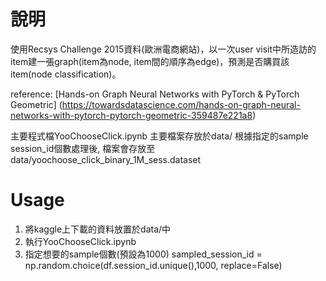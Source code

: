 # 說明

使用Recsys Challenge 2015資料(歐洲電商網站)，以一次user visit中所造訪的item建一張graph(item為node, item間的順序為edge)，預測是否購買該item(node classification)。

reference: [Hands-on Graph Neural Networks with PyTorch & PyTorch Geometric] (https://towardsdatascience.com/hands-on-graph-neural-networks-with-pytorch-pytorch-geometric-359487e221a8)

主要程式檔YooChooseClick.ipynb
主要檔案存放於data/
根據指定的sample session_id個數處理後, 檔案會存放至data/yoochoose_click_binary_1M_sess.dataset

# Usage
1. 將kaggle上下載的資料放置於data/中
2. 執行YooChooseClick.ipynb
3. 指定想要的sample個數(預設為1000) 
sampled_session_id = np.random.choice(df.session_id.unique(),1000, replace=False)